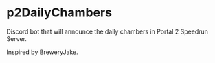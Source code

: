 # p2DailyChambers

Discord bot that will announce the daily chambers in Portal 2 Speedrun Server.   

Inspired by BreweryJake.
